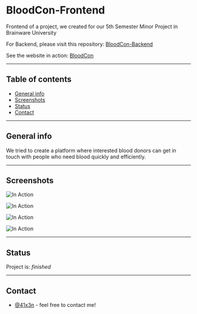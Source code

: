 # BloodCon-Frontend

Frontend of a project, we created for our 5th Semester Minor Project in Brainware University

For Backend, please visit this repository: [BloodCon-Backend](https://github.com/41x3n/BloodCon-Backend)

See the website in action: [BloodCon](https://bloodcon.netlify.com/)

---

## Table of contents
* [General info](#general-info)
* [Screenshots](#screenshots)
* [Status](#status)
* [Contact](#contact)

---

## General info

We tried to create a platform where interested blood donors can get in touch with people who need blood quickly and efficiently.

---

## Screenshots
![In Action](https://imgur.com/3kc8oYt.png)

![In Action](https://imgur.com/NAhGjkX.png)

![In Action](https://imgur.com/ARxkZ0P.png)

![In Action](https://imgur.com/R8A5j0R.png)

---

## Status

Project is: _finished_

---

## Contact

  * [@41x3n](https://twitter.com/41x3n) - feel free to contact me!
